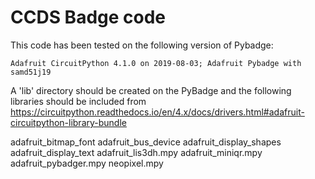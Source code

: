 
# CCDS Badge code

This code has been tested on the following version of Pybadge: 

`Adafruit CircuitPython 4.1.0 on 2019-08-03; Adafruit Pybadge with samd51j19`

A 'lib' directory should be created on the PyBadge and the following libraries should be included from https://circuitpython.readthedocs.io/en/4.x/docs/drivers.html#adafruit-circuitpython-library-bundle

adafruit_bitmap_font
adafruit_bus_device
adafruit_display_shapes
adafruit_display_text
adafruit_lis3dh.mpy
adafruit_miniqr.mpy
adafruit_pybadger.mpy
neopixel.mpy
